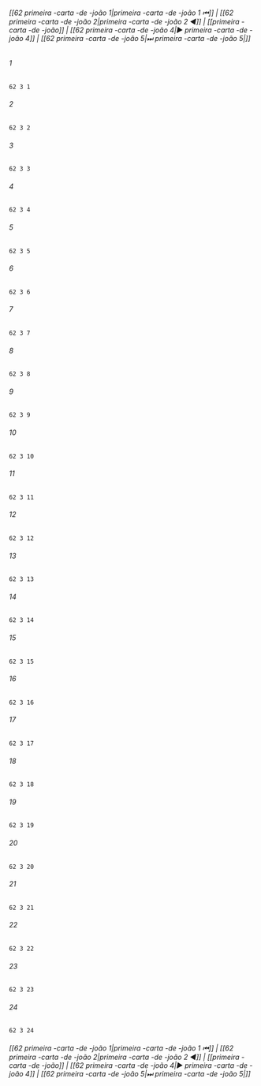 
###### [[62 primeira -carta -de -joão 1|primeira -carta -de -joão 1 ⏮]] | [[62 primeira -carta -de -joão 2|primeira -carta -de -joão 2 ◀]] | [[primeira -carta -de -joão]] | [[62 primeira -carta -de -joão 4|▶ primeira -carta -de -joão 4]] | [[62 primeira -carta -de -joão 5|⏭ primeira -carta -de -joão 5|]]

###### 1
``` verse
62 3 1 
```
###### 2
``` verse
62 3 2 
```
###### 3
``` verse
62 3 3 
```
###### 4
``` verse
62 3 4 
```
###### 5
``` verse
62 3 5 
```
###### 6
``` verse
62 3 6 
```
###### 7
``` verse
62 3 7 
```
###### 8
``` verse
62 3 8 
```
###### 9
``` verse
62 3 9 
```
###### 10
``` verse
62 3 10 
```
###### 11
``` verse
62 3 11 
```
###### 12
``` verse
62 3 12 
```
###### 13
``` verse
62 3 13 
```
###### 14
``` verse
62 3 14 
```
###### 15
``` verse
62 3 15 
```
###### 16
``` verse
62 3 16 
```
###### 17
``` verse
62 3 17 
```
###### 18
``` verse
62 3 18 
```
###### 19
``` verse
62 3 19 
```
###### 20
``` verse
62 3 20 
```
###### 21
``` verse
62 3 21 
```
###### 22
``` verse
62 3 22 
```
###### 23
``` verse
62 3 23 
```
###### 24
``` verse
62 3 24 
```

###### [[62 primeira -carta -de -joão 1|primeira -carta -de -joão 1 ⏮]] | [[62 primeira -carta -de -joão 2|primeira -carta -de -joão 2 ◀]] | [[primeira -carta -de -joão]] | [[62 primeira -carta -de -joão 4|▶ primeira -carta -de -joão 4]] | [[62 primeira -carta -de -joão 5|⏭ primeira -carta -de -joão 5|]]

